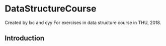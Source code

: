 # DataStructureCourse
Created by lxc and cyy
For exercises in data structure course in THU, 2018. 
## Introduction
